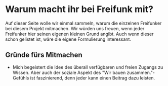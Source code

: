# Warum macht ihr bei Freifunk mit?

Auf dieser Seite wolle wir einmal sammeln, warum die einzelnen Freifunker bei diesem Projekt mitmachen. Wir würden uns freuen, wenn jeder Freifunker hier seinen eigenen kleinen Grund angibt. Auch wenn dieser schon gelistet ist, wäre die eigene Formulierung interessant.

## Gründe fürs Mitmachen

* Mich begeistert die Idee des überall verfügbaren und freien Zugangs zu Wissen. Aber auch der soziale Aspekt des "Wir bauen zusammen."-Gefühls ist faszinierend, denn jeder kann einen Beitrag dazu leisten.
